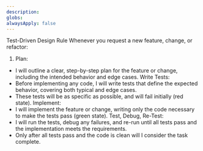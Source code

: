 ```yaml
---
description: 
globs: 
alwaysApply: false
---
```

Test-Driven Design Rule
Whenever you request a new feature, change, or refactor:
1. Plan:
- I will outline a clear, step-by-step plan for the feature or change, including the intended behavior and edge cases.
Write Tests:
 - Before implementing any code, I will write tests that define the expected behavior, covering both typical and edge cases.
 - These tests will be as specific as possible, and will fail initially (red state).
Implement:
- I will implement the feature or change, writing only the code necessary to make the tests pass (green state).
Test, Debug, Re-Test:
 - I will run the tests, debug any failures, and re-run until all tests pass and the implementation meets the requirements.
- Only after all tests pass and the code is clean will I consider the task complete.